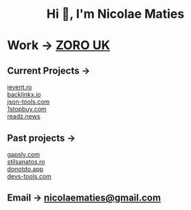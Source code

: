 <h1 align="center">Hi 👋, I'm Nicolae Maties</h1>

# Work → [ZORO UK](https://www.zoro.co.uk)
## Current Projects → <br/>
[ievent.ro](https://www.ievent.ro) <br/>
[backlinkx.io](https://www.backlinkx.io) <br/>
[json-tools.com](https://www.json-tools.com) <br/>
[1stopbuy.com](https://www.1stopbuy.com)  <br />
[readz.news](https://www.readz.news)  <br />


## Past projects → <br/>
[gapsly.com](https://web.archive.org/web/20250126191531/https://www.gapsly.com/) <br/>
[stilsanatos.ro](https://web.archive.org/web/20241230163944/https://www.stilsanatos.ro/) <br/>
[donotdo.app](https://web.archive.org/web/20221119113500/https://www.donotdo.app/) <br/>
[devs-tools.com](https://web.archive.org/web/20250328131752/https://www.devs-tools.com/) <br/>

## Email → **nicolaematies@gmail.com**
